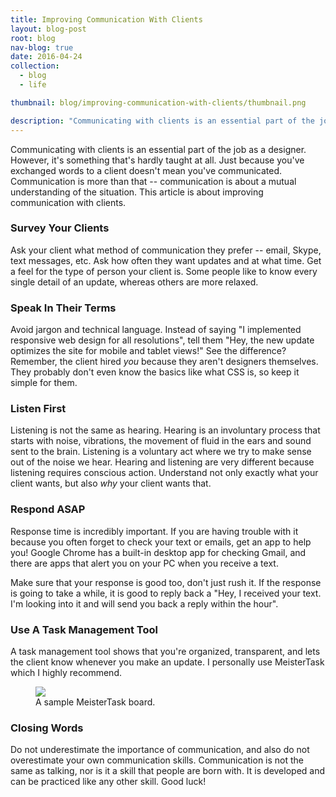 ```yaml
---
title: Improving Communication With Clients
layout: blog-post
root: blog
nav-blog: true
date: 2016-04-24
collection:
  - blog
  - life

thumbnail: blog/improving-communication-with-clients/thumbnail.png

description: "Communicating with clients is an essential part of the job as a designer. Communication is more than simply talking; it's about a mutual understanding of the situation."
---
```


Communicating with clients is an essential part of the job as a designer. However, it's something that's hardly taught at all. Just because you've exchanged words to a client doesn't mean you've communicated. Communication is more than that -- communication is about a mutual understanding of the situation. This article is about improving communication with clients.


### Survey Your Clients ###

Ask your client what method of communication they prefer -- email, Skype, text messages, etc.  Ask how often they want updates and at what time. Get a feel for the type of person your client is. Some people like to know every single detail of an update, whereas others are more relaxed.


### Speak In Their Terms ###

Avoid jargon and technical language. Instead of saying "I implemented responsive web design for all resolutions", tell them "Hey, the new update optimizes the site for mobile and tablet views!" See the difference? Remember, the client hired *you* because they aren't designers themselves. They probably don't even know the basics like what CSS is, so keep it simple for them.


### Listen First ###

Listening is not the same as hearing. Hearing is an involuntary process that starts with noise, vibrations, the movement of fluid in the ears and sound sent to the brain. Listening is a voluntary act where we try to make sense out of the noise we hear. Hearing and listening are very different because listening requires conscious action. Understand not only exactly what your client wants, but also *why* your client wants that.



### Respond ASAP ###


Response time is incredibly important. If you are having trouble with it because you often forget to check your text or emails, get an app to help you! Google Chrome has a built-in desktop app for checking Gmail, and there are apps that alert you on your PC when you receive a text.

Make sure that your response is good too, don't just rush it. If the response is going to take a while, it is good to reply back a "Hey, I received your text. I'm looking into it and will send you back a reply within the hour".


### Use A Task Management Tool ###

A task management tool shows that you're organized, transparent, and lets the client know whenever you make an update. I personally use MeisterTask which I highly recommend.

<figure>
<img src="/assets/images/blog/improving-communication-with-clients/meister.png">
<figcaption>A sample MeisterTask board.</figcaption>
</figure>

### Closing Words ###


Do not underestimate the importance of communication, and also do not overestimate your own communication skills. Communication is not the same as talking, nor is it a skill that people are born with. It is developed and can be practiced like any other skill. Good luck!